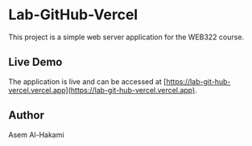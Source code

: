 # Lab-GitHub-Vercel

This project is a simple web server application for the WEB322 course.

## Live Demo

The application is live and can be accessed at [https://lab-git-hub-vercel.vercel.app](https://lab-git-hub-vercel.vercel.app).

## Author

Asem Al-Hakami
